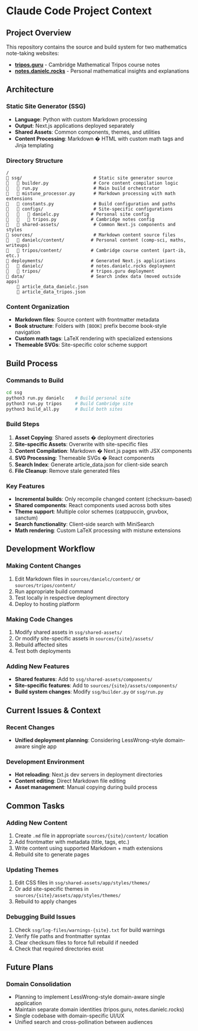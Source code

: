 # Claude Code Project Context

## Project Overview

This repository contains the source and build system for two mathematics note-taking websites:

- **[tripos.guru](https://tripos.guru)** - Cambridge Mathematical Tripos course notes
- **[notes.danielc.rocks](https://notes.danielc.rocks)** - Personal mathematical insights and explanations

## Architecture

### Static Site Generator (SSG)
- **Language**: Python with custom Markdown processing
- **Output**: Next.js applications deployed separately
- **Shared Assets**: Common components, themes, and utilities
- **Content Processing**: Markdown � HTML with custom math tags and Jinja templating

### Directory Structure
```
/
   ssg/                           # Static site generator source
      builder.py                 # Core content compilation logic
      run.py                     # Main build orchestrator
      mistune_processor.py       # Markdown processing with math extensions
      constants.py               # Build configuration and paths
      configs/                   # Site-specific configurations
         danielc.py            # Personal site config
         tripos.py             # Cambridge notes config
      shared-assets/             # Common Next.js components and styles
   sources/                       # Markdown content source files
      danielc/content/          # Personal content (comp-sci, maths, writeups)
      tripos/content/           # Cambridge course content (part-ib, etc.)
   deployments/                  # Generated Next.js applications
      danielc/                  # notes.danielc.rocks deployment
      tripos/                   # tripos.guru deployment
   data/                         # Search index data (moved outside apps)
       article_data_danielc.json
       article_data_tripos.json
```

### Content Organization
- **Markdown files**: Source content with frontmatter metadata
- **Book structure**: Folders with `[BOOK]` prefix become book-style navigation
- **Custom math tags**: LaTeX rendering with specialized extensions
- **Themeable SVGs**: Site-specific color scheme support

## Build Process

### Commands to Build
```bash
cd ssg
python3 run.py danielc    # Build personal site
python3 run.py tripos     # Build Cambridge site
python3 build_all.py      # Build both sites
```

### Build Steps
1. **Asset Copying**: Shared assets � deployment directories
2. **Site-specific Assets**: Overwrite with site-specific files
3. **Content Compilation**: Markdown � Next.js pages with JSX components
4. **SVG Processing**: Themeable SVGs � React components  
5. **Search Index**: Generate article_data.json for client-side search
6. **File Cleanup**: Remove stale generated files

### Key Features
- **Incremental builds**: Only recompile changed content (checksum-based)
- **Shared components**: React components used across both sites
- **Theme support**: Multiple color schemes (catppuccin, gruvbox, sanctum)
- **Search functionality**: Client-side search with MiniSearch
- **Math rendering**: Custom LaTeX processing with mistune extensions

## Development Workflow

### Making Content Changes
1. Edit Markdown files in `sources/danielc/content/` or `sources/tripos/content/`
2. Run appropriate build command
3. Test locally in respective deployment directory
4. Deploy to hosting platform

### Making Code Changes
1. Modify shared assets in `ssg/shared-assets/`
2. Or modify site-specific assets in `sources/{site}/assets/`
3. Rebuild affected sites
4. Test both deployments

### Adding New Features
- **Shared features**: Add to `ssg/shared-assets/components/`
- **Site-specific features**: Add to `sources/{site}/assets/components/`
- **Build system changes**: Modify `ssg/builder.py` or `ssg/run.py`

## Current Issues & Context

### Recent Changes
- **Unified deployment planning**: Considering LessWrong-style domain-aware single app

### Development Environment
- **Hot reloading**: Next.js dev servers in deployment directories
- **Content editing**: Direct Markdown file editing
- **Asset management**: Manual copying during build process

## Common Tasks

### Adding New Content
1. Create `.md` file in appropriate `sources/{site}/content/` location
2. Add frontmatter with metadata (title, tags, etc.)
3. Write content using supported Markdown + math extensions
4. Rebuild site to generate pages

### Updating Themes
1. Edit CSS files in `ssg/shared-assets/app/styles/themes/`
2. Or add site-specific themes in `sources/{site}/assets/app/styles/themes/`
3. Rebuild to apply changes

### Debugging Build Issues
1. Check `ssg/log-files/warnings-{site}.txt` for build warnings
2. Verify file paths and frontmatter syntax
3. Clear checksum files to force full rebuild if needed
4. Check that required directories exist

## Future Plans

### Domain Consolidation
- Planning to implement LessWrong-style domain-aware single application
- Maintain separate domain identities (tripos.guru, notes.danielc.rocks)
- Single codebase with domain-specific UI/UX
- Unified search and cross-pollination between audiences